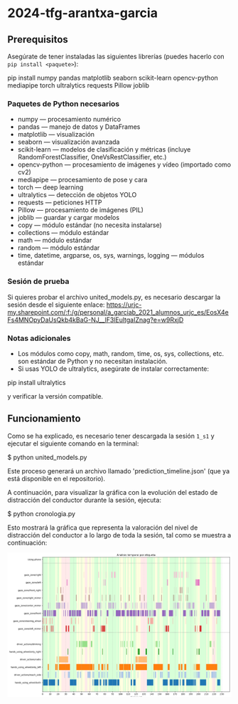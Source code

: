 # 2024-tfg-arantxa-garcia

## Prerequisitos

Asegúrate de tener instaladas las siguientes librerías (puedes hacerlo con `pip install <paquete>`):

pip install numpy pandas matplotlib seaborn scikit-learn opencv-python mediapipe torch ultralytics requests Pillow joblib

### Paquetes de Python necesarios

- numpy — procesamiento numérico
- pandas — manejo de datos y DataFrames
- matplotlib — visualización
- seaborn — visualización avanzada
- scikit-learn — modelos de clasificación y métricas (incluye RandomForestClassifier, OneVsRestClassifier, etc.)
- opencv-python — procesamiento de imágenes y vídeo (importado como cv2)
- mediapipe — procesamiento de pose y cara
- torch — deep learning
- ultralytics — detección de objetos YOLO
- requests — peticiones HTTP
- Pillow — procesamiento de imágenes (PIL)
- joblib — guardar y cargar modelos
- copy — módulo estándar (no necesita instalarse)
- collections — módulo estándar
- math — módulo estándar
- random — módulo estándar
- time, datetime, argparse, os, sys, warnings, logging — módulos estándar

### Sesión de prueba

Si quieres probar el archivo united_models.py, es necesario descargar la sesión desde el siguiente enlace: https://urjc-my.sharepoint.com/:f:/g/personal/a_garciab_2021_alumnos_urjc_es/EosX4eFs4MNOpyDaUsQkb4kBaG-NJ__lF3lEultgaIZnag?e=w9RxjD

### Notas adicionales

- Los módulos como copy, math, random, time, os, sys, collections, etc. son estándar de Python y no necesitan instalación.
- Si usas YOLO de ultralytics, asegúrate de instalar correctamente:

pip install ultralytics

y verificar la versión compatible.

## Funcionamiento

Como se ha explicado, es necesario tener descargada la sesión `1_s1` y ejecutar el siguiente comando en la terminal:

$ python united_models.py

Este proceso generará un archivo llamado 'prediction_timeline.json' (que ya está disponible en el repositorio).

A continuación, para visualizar la gráfica con la evolución del estado de distracción del conductor durante la sesión, ejecuta:

$ python cronologia.py

Esto mostrará la gráfica que representa la valoración del nivel de distracción del conductor a lo largo de toda la sesión, tal como se muestra a continuación:

![grafica final](image.png)




